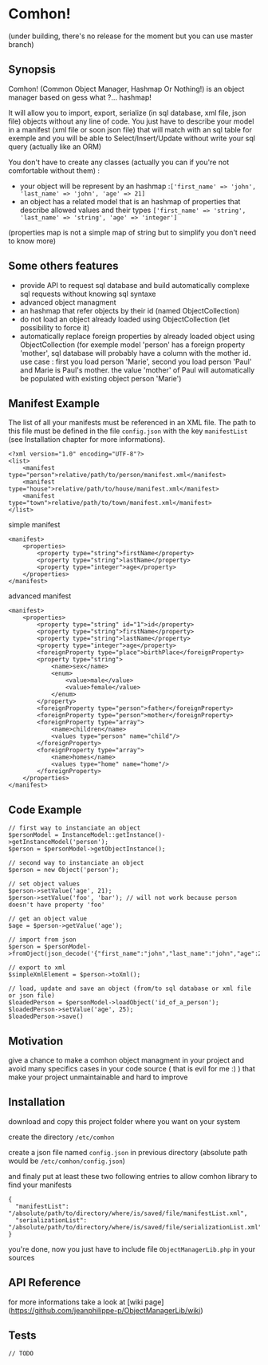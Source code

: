 # Comhon!
(under building, there's no release for the moment but you can use master branch)
## Synopsis

Comhon! (Common Object Manager, Hashmap Or Nothing!) is an object manager based on gess what ?... hashmap!

It will allow you to import, export, serialize (in sql database, xml file, json file) objects without any line of code.
You just have to describe your model in a manifest (xml file or soon json file) that will match with an sql table for exemple and you will be able to Select/Insert/Update without write your sql query (actually like an ORM)

You don't have to create any classes (actually you can if you're not comfortable without them) :
* your object will be represent by an hashmap :```['first_name' => 'john', 'last_name' => 'john', 'age' => 21]```
* an object has a related model that is an hashmap of properties that describe allowed values and their types `['first_name' => 'string', 'last_name' => 'string', 'age' => 'integer']`

(properties map is not a simple map of string but to simplify you don't need to know more)

## Some others features
* provide API to request sql database and build automatically complexe sql requests without knowing sql syntaxe
* advanced object managment
 * an hashmap that refer objects by their id (named ObjectCollection)
 * do not load an object already loaded using ObjectCollection (let possibility to force it)
 * automatically replace foreign properties by already loaded object using ObjectCollection (for exemple model 'person' has a foreign property 'mother', sql database will probably have a column with the mother id. use case : first you load person 'Marie', second you load person 'Paul' and Marie is Paul's mother. the value 'mother' of Paul will automatically be populated with existing object person 'Marie')

## Manifest Example

The list of all your manifests must be referenced in an XML file. The path to this file must be defined in the file `config.json` with the key `manifestList` (see Installation chapter for more informations).
```
<?xml version="1.0" encoding="UTF-8"?>
<list>
	<manifest type="person">relative/path/to/person/manifest.xml</manifest>
	<manifest type="house">relative/path/to/house/manifest.xml</manifest>
	<manifest type="town">relative/path/to/town/manifest.xml</manifest>
</list>
```

simple manifest
```
<manifest>
	<properties>
		<property type="string">firstName</property>
		<property type="string">lastName</property>
		<property type="integer">age</property>
	</properties>
</manifest>
```
advanced manifest
```
<manifest>
	<properties>
		<property type="string" id="1">id</property>
		<property type="string">firstName</property>
		<property type="string">lastName</property>
		<property type="integer">age</property>
		<foreignProperty type="place">birthPlace</foreignProperty>
		<property type="string">
			<name>sex</name>
			<enum>
				<value>male</value>
				<value>female</value>
			</enum>
		</property>
		<foreignProperty type="person">father</foreignProperty>
		<foreignProperty type="person">mother</foreignProperty>
		<foreignProperty type="array">
			<name>children</name>
			<values type="person" name="child"/>
		</foreignProperty>
		<foreignProperty type="array">
			<name>homes</name>
			<values type="home" name="home"/>
		</foreignProperty>
	</properties>
</manifest>
```

## Code Example

```
// first way to instanciate an object
$personModel = InstanceModel::getInstance()->getInstanceModel('person');
$person = $personModel->getObjectInstance();

// second way to instanciate an object
$person = new Object('person');

// set object values
$person->setValue('age', 21);
$person->setValue('foo', 'bar'); // will not work because person doesn't have property 'foo'

// get an object value
$age = $person->getValue('age');

// import from json
$person = $personModel->fromOject(json_decode('{"first_name":"john","last_name":"john","age":21}'));

// export to xml
$simpleXmlElement = $person->toXml();

// load, update and save an object (from/to sql database or xml file or json file)
$loadedPerson = $personModel->loadObject('id_of_a_person');
$loadedPerson->setValue('age', 25);
$loadedPerson->save()
```

## Motivation

give a chance to make a comhon object managment in your project and avoid many specifics cases in your code source ( that is evil for me :) ) that make your project unmaintainable and hard to improve

## Installation

download and copy this project folder where you want on your system

create the directory `/etc/comhon`

create a json file named `config.json` in previous directory (absolute path would be `/etc/comhon/config.json`)

and finaly put at least these two following entries to allow comhon library to find your manifests
```
{
  "manifestList": "/absolute/path/to/directory/where/is/saved/file/manifestList.xml",
  "serializationList": "/absolute/path/to/directory/where/is/saved/file/serializationList.xml"
}
```

you're done, now you just have to include file `ObjectManagerLib.php` in your sources

## API Reference

for more informations take a look at [wiki page] (https://github.com/jeanphilippe-p/ObjectManagerLib/wiki)

## Tests

`// TODO`
